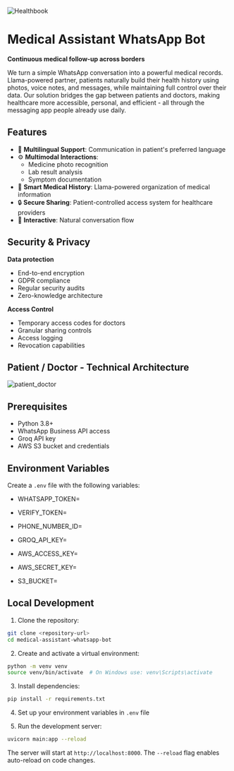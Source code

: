 
![Healthbook](https://github.com/user-attachments/assets/2c498634-3569-40f1-882e-3f12245ff138)

# Medical Assistant WhatsApp Bot

**Continuous medical follow-up across borders**

We turn a simple WhatsApp conversation into a powerful medical records. Llama-powered partner, patients naturally build their health history using photos, voice notes, and messages, while maintaining full control over their data. Our solution bridges the gap between patients and doctors, making healthcare more accessible, personal, and efficient - all through the messaging app people already use daily.

## Features

- 🤖 **Multilingual Support**: Communication in patient's preferred language
- ⚙️ **Multimodal Interactions**:
    - Medicine photo recognition
    - Lab result analysis
    - Symptom documentation
- 🏥 **Smart Medical History**: Llama-powered organization of medical information
- 🔒 **Secure Sharing**: Patient-controlled access system for healthcare providers
- 🔄 **Interactive**: Natural conversation flow

## Security & Privacy

**Data protection**

- End-to-end encryption
- GDPR compliance
- Regular security audits
- Zero-knowledge architecture

**Access Control**

- Temporary access codes for doctors
- Granular sharing controls
- Access logging
- Revocation capabilities

## Patient / Doctor - Technical Architecture

![patient_doctor](https://github.com/user-attachments/assets/6b6a8ec3-8e0c-4672-9fa5-10bf9bb1c943)

## Prerequisites

- Python 3.8+
- WhatsApp Business API access
- Groq API key
- AWS S3 bucket and credentials

## Environment Variables

Create a `.env` file with the following variables:

- WHATSAPP_TOKEN=
- VERIFY_TOKEN=
- PHONE_NUMBER_ID=

- GROQ_API_KEY=
- AWS_ACCESS_KEY=
- AWS_SECRET_KEY=
- S3_BUCKET=

## Local Development

1. Clone the repository:
```bash
git clone <repository-url>
cd medical-assistant-whatsapp-bot
```

2. Create and activate a virtual environment:
```bash
python -m venv venv
source venv/bin/activate  # On Windows use: venv\Scripts\activate
```

3. Install dependencies:
```bash
pip install -r requirements.txt
```

4. Set up your environment variables in `.env` file

5. Run the development server:
```bash
uvicorn main:app --reload
```

The server will start at `http://localhost:8000`. The `--reload` flag enables auto-reload on code changes.